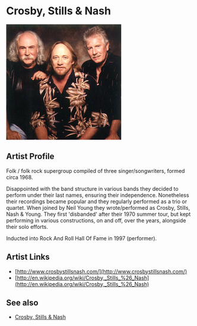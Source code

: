 # Crosby, Stills & Nash

![](../../assets/artists/Crosby__Stills_and_Nash.png)

## Artist Profile

Folk / folk rock supergroup compiled of three singer/songwriters, formed circa 1968.

Disappointed with the band structure in various bands they decided to perform under their last names, ensuring their independence. Nonetheless their recordings became popular and they regularly performed as a trio or quartet. When joined by Neil Young they wrote/performed as Crosby, Stills, Nash &amp; Young.
They first 'disbanded' after their 1970 summer tour, but kept performing in various constructions, on and off, over the years, alongside their solo efforts.

Inducted into Rock And Roll Hall Of Fame in 1997 (performer).

## Artist Links

- [http://www.crosbystillsnash.com/](http://www.crosbystillsnash.com/)
- [http://en.wikipedia.org/wiki/Crosby,_Stills_%26_Nash](http://en.wikipedia.org/wiki/Crosby,_Stills_%26_Nash)


## See also

- [Crosby, Stills & Nash](Crosby__Stills_and_Nash.md)
